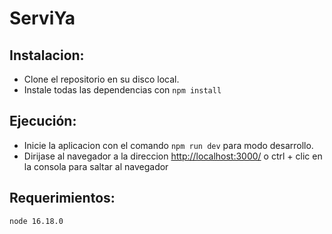 # ServiYa 

## Instalacion:

* Clone el repositorio en su disco local.
* Instale todas las dependencias con ``` npm install ```  

## Ejecución:
* Inicie la aplicacion con el comando ```npm run dev``` para modo desarrollo.
* Dirijase al navegador a la direccion [http://localhost:3000/]( http://localhost:3000/) o ctrl + clic en la consola para saltar al navegador

## Requerimientos:
 ```node 16.18.0 ```
 